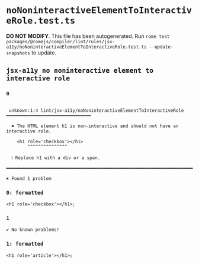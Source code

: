# `noNoninteractiveElementToInteractiveRole.test.ts`

**DO NOT MODIFY**. This file has been autogenerated. Run `rome test packages/@romejs/compiler/lint/rules/jsx-a11y/noNoninteractiveElementToInteractiveRole.test.ts --update-snapshots` to update.

## `jsx-a11y no noninteractive element to interactive role`

### `0`

```

 unknown:1:4 lint/jsx-a11y/noNoninteractiveElementToInteractiveRole ━━━━━━━━━━━━━━━━━━━━━━━━━━━━━━━━

  ✖ The HTML element h1 is non-interactive and should not have an interactive role.

    <h1 role='checkbox'></h1>
        ^^^^^^^^^^^^^^^

  ℹ Replace h1 with a div or a span.

━━━━━━━━━━━━━━━━━━━━━━━━━━━━━━━━━━━━━━━━━━━━━━━━━━━━━━━━━━━━━━━━━━━━━━━━━━━━━━━━━━━━━━━━━━━━━━━━━━━━

✖ Found 1 problem

```

### `0: formatted`

```
<h1 role='checkbox'></h1>;

```

### `1`

```
✔ No known problems!

```

### `1: formatted`

```
<h1 role='article'></h1>;

```
